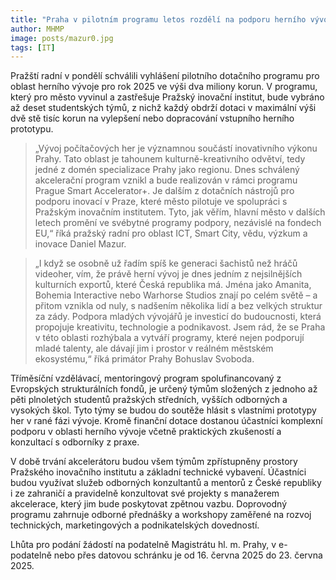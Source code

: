 ```yaml
---
title: "Praha v pilotním programu letos rozdělí na podporu herního vývoje dva miliony korun"
author: MHMP
image: posts/mazur0.jpg
tags: [IT]
---
```


Pražští radní v pondělí schválili vyhlášení pilotního dotačního programu pro oblast herního vývoje pro rok 2025 ve výši dva miliony korun. V programu, který pro město vyvinul a zastřešuje Pražský inovační institut, bude vybráno až deset studentských týmů, z nichž každý obdrží dotaci v maximální výši dvě stě tisíc korun na vylepšení nebo dopracování vstupního herního prototypu.

> „Vývoj počítačových her je významnou součástí inovativního výkonu Prahy. Tato oblast je tahounem kulturně-kreativního odvětví, tedy jedné z domén specializace Prahy jako regionu. Dnes schválený akcelerační program vznikl a bude realizován v rámci programu Prague Smart Accelerator+. Je dalším z dotačních nástrojů pro podporu inovací v Praze, které město pilotuje ve spolupráci s Pražským inovačním institutem. Tyto, jak věřím, hlavní město v dalších letech promění ve svébytné programy podpory, nezávislé na fondech EU,“ říká pražský radní pro oblast ICT, Smart City, vědu, výzkum a inovace Daniel Mazur.

> „I když se osobně už řadím spíš ke generaci šachistů než hráčů videoher, vím, že právě herní vývoj je dnes jedním z nejsilnějších kulturních exportů, které Česká republika má. Jména jako Amanita, Bohemia Interactive nebo Warhorse Studios znají po celém světě – a přitom vznikla od nuly, s nadšením několika lidí a bez velkých struktur za zády. Podpora mladých vývojářů je investicí do budoucnosti, která propojuje kreativitu, technologie a podnikavost. Jsem rád, že se Praha v této oblasti rozhýbala a vytváří programy, které nejen podporují mladé talenty, ale dávají jim i prostor v reálném městském ekosystému,“ říká primátor Prahy Bohuslav Svoboda.

Tříměsíční vzdělávací, mentoringový program spolufinancovaný z Evropských strukturálních fondů, je určený týmům složených z jednoho až pěti plnoletých studentů pražských středních, vyšších odborných a vysokých škol. Tyto týmy se budou do soutěže hlásit s vlastními prototypy her v rané fázi vývoje. Kromě finanční dotace dostanou účastníci komplexní podporu v oblasti herního vývoje včetně praktických zkušeností a konzultací s odborníky z praxe.

V době trvání akcelerátoru budou všem týmům zpřístupněny prostory Pražského inovačního institutu a základní technické vybavení. Účastníci budou využívat služeb odborných konzultantů a mentorů z České republiky i ze zahraničí a pravidelně konzultovat své projekty s manažerem akcelerace, který jim bude poskytovat zpětnou vazbu. Doprovodný programu zahrnuje odborné přednášky a workshopy zaměřené na rozvoj technických, marketingových a podnikatelských dovedností.

Lhůta pro podání žádostí na podatelně Magistrátu hl. m. Prahy, v e-podatelně nebo přes datovou schránku je od 16. června 2025 do 23. června 2025.
